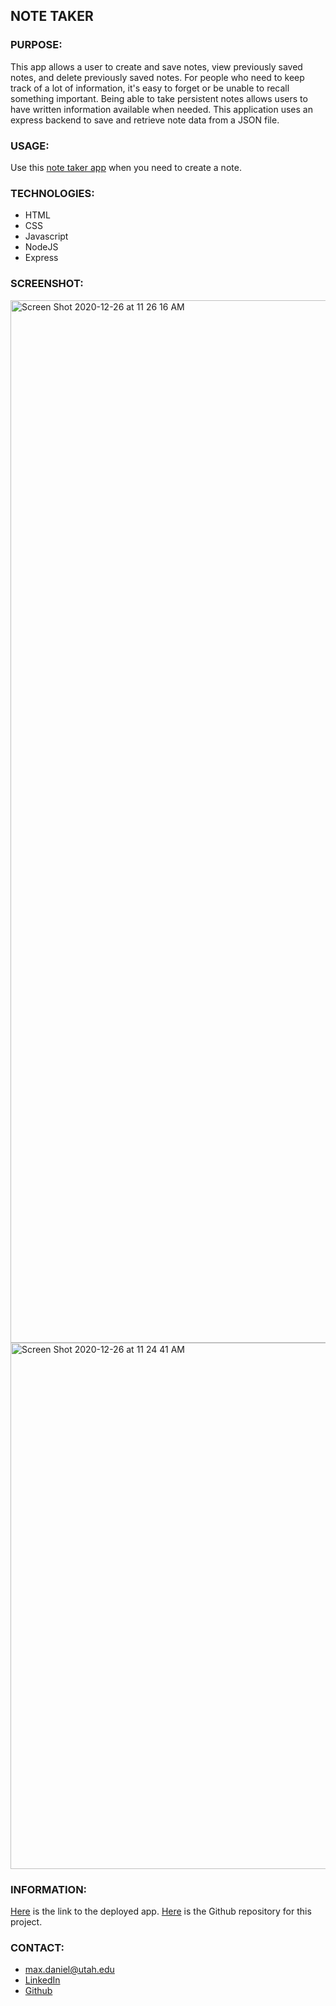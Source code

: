 ## NOTE TAKER

### PURPOSE:
This app allows a user to create and save notes, view previously saved notes, and delete previously saved notes. For people who need to keep track of a lot of information, it's easy to forget or be unable to recall something important. Being able to take persistent notes allows users to have written information available when needed. This application uses an express backend to save and retrieve note data from a JSON file.

### USAGE:
Use this [note taker app](https://frozen-sands-90218.herokuapp.com/) when you need to create a note.  

### TECHNOLOGIES:
* HTML
* CSS
* Javascript
* NodeJS
* Express

### SCREENSHOT:

<img width="1668" alt="Screen Shot 2020-12-26 at 11 26 16 AM" src="https://user-images.githubusercontent.com/67847591/103179467-499c8280-4841-11eb-9a2e-2ebd3cd31e34.png">
<img width="842" alt="Screen Shot 2020-12-26 at 11 24 41 AM" src="https://user-images.githubusercontent.com/67847591/103179469-4d300980-4841-11eb-9545-8b69311f6145.png">

### INFORMATION:
[Here](https://frozen-sands-90218.herokuapp.com/) is the link to the deployed app.  [Here](https://github.com/maxonemillion/NoteTaker "Link to github repository") is the Github repository for this project.

### CONTACT:
* max.daniel@utah.edu
* [LinkedIn](https://www.linkedin.com/in/maximilian-daniel1/ "Link to LinkedIn page")
* [Github](https://github.com/maxonemillion "Link to Github page")
